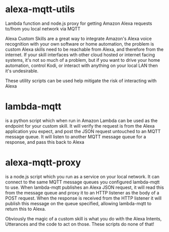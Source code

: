 # alexa-mqtt-utils
Lambda function and node.js proxy for getting Amazon Alexa requests to/from you local network via MQTT

Alexa Custom Skills are a great way to integrate Amazon's Alexa voice recognition with your own software or home automation, 
the problem is custom Alexa skills need to be reachable from Alexa, and therefore from the internet. 
If your skill interfaces wth other cloud hosted or internet facing systems, it's not so much of a problem, 
but if you want to drive your home automation, control Kodi, or interact with anything on your local LAN then it's undesirable.

These utility scripts can be used help mitigate the risk of interacting with Alexa

# lambda-mqtt
is a python script which when run in Amazon Lambda can be used as the endpoint for your custom skill.
It will verify the request is from the Alexa application you expect, and post the JSON request untouched to an MQTT message queue.
It will listen to another MQTT message queue for a response, and pass this back to Alexa

# alexa-mqtt-proxy
is a node.js script which you run as a service on your local network. It can connect to the same MQTT message queues
you configured lambda-mqtt to use. 
When lambda-mqtt publishes an Alexa JSON request, it will read this from the message queue and proxy it to an HTTP listener as the body of a POST request. 
When the response is received from the HTTP listener it will publish this message on the queue specified, allowing lambda-mqtt to return this to Alexa.

Obviously the magic of a custom skill is what you do with the Alexa Intents, Utterances and the code to act on those. These scripts do none of that!
